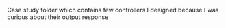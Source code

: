 Case study folder which contains few controllers I designed because I was curious about their output response
